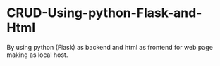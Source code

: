 # CRUD-Using-python-Flask-and-Html
By using python (Flask) as backend and html as frontend for web page making as local host.
